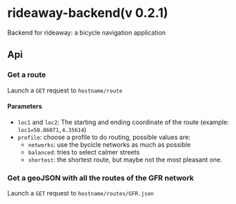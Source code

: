 # rideaway-backend(v 0.2.1)

Backend for rideaway: a bicycle navigation application

## Api

### Get a route

Launch a `GET` request to `hostname/route`

#### Parameters

- `loc1` and `loc2`: The starting and ending coordinate of the route (example: `loc1=50.86071,4.35614`)
- `profile`: choose a profile to do routing, possible values are:
	- `networks`: use the bycicle networks as much as possible
	- `balanced`: tries to select calmer streets
	- `shortest`: the shortest route, but maybe not the most pleasant one.

### Get a geoJSON with all the routes of the GFR network

Launch a `GET` request to `hostname/routes/GFR.json`
